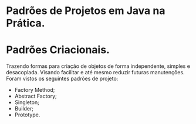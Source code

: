 # Padrões de Projetos em Java na Prática.

# Padrões Criacionais.

Trazendo formas para criação de objetos de forma independente, simples e desacoplada.
Visando facilitar e até mesmo reduzir futuras manutenções.
Foram vistos os seguintes padrões de projeto:
- Factory Method;
- Abstract Factory;
- Singleton;
- Builder;
- Prototype.